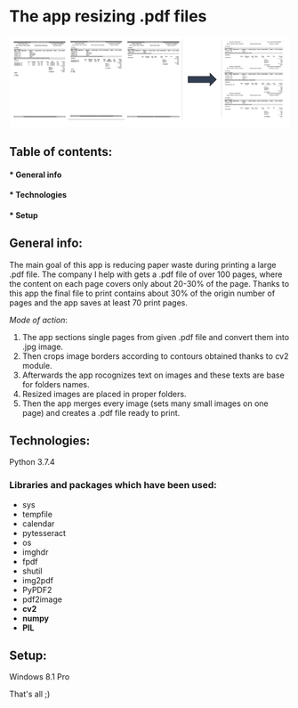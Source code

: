 # The app resizing .pdf files

<img src="image_for_readme.png" width="700">

## Table of contents:
#### * General info
#### * Technologies 
#### * Setup

## **General info**:
The main goal of this app is reducing paper waste during printing a large .pdf file.
The company I help with gets a .pdf file of over 100 pages, where the content on each page covers only about 20-30% of the page. 
Thanks to this app the final file to print contains about 30% of the origin number of pages and the app saves at least 70 print pages.

*Mode of action*:
1. The app sections single pages from given .pdf file and convert them into .jpg image.
2. Then crops image borders according to contours obtained thanks to cv2 module.
3. Afterwards the app rocognizes text on images and these texts are base for folders names.
4. Resized images are placed in proper folders.
5. Then the app merges every image (sets many small images on one page) and creates a .pdf file ready to print.
     
## **Technologies**:
Python 3.7.4

### Libraries and packages which have been used:
 - sys
 - tempfile
 - calendar
 - pytesseract
 - os
 - imghdr
 - fpdf
 - shutil
 - img2pdf
 - PyPDF2
 - pdf2image
 - **cv2**
 - **numpy**
 - **PIL**
 
 ## **Setup**:
 Windows 8.1 Pro
 
 
 

 That's all ;)


